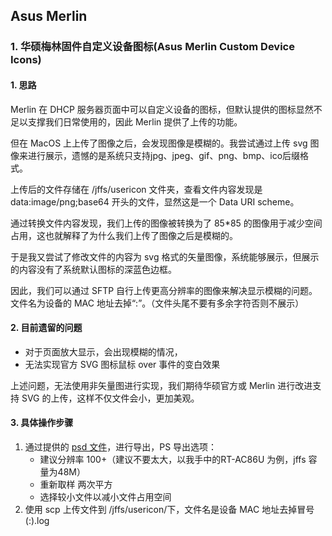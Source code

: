 ## Asus Merlin

### 1. 华硕梅林固件自定义设备图标(Asus Merlin Custom Device Icons)
#### 1. 思路

Merlin 在 DHCP 服务器页面中可以自定义设备的图标，但默认提供的图标显然不足以支撑我们日常使用的，因此 Merlin 提供了上传的功能。

但在 MacOS 上上传了图像之后，会发现图像是模糊的。我尝试通过上传 svg 图像来进行展示，遗憾的是系统只支持jpg、jpeg、gif、png、bmp、ico后缀格式。

上传后的文件存储在 /jffs/usericon 文件夹，查看文件内容发现是 data:image/png;base64 开头的文件，显然这是一个 Data URI scheme。

通过转换文件内容发现，我们上传的图像被转换为了 85*85 的图像用于减少空间占用，这也就解释了为什么我们上传了图像之后是模糊的。

于是我又尝试了修改文件的内容为 svg 格式的矢量图像，系统能够展示，但展示的内容没有了系统默认图标的深蓝色边框。

因此，我们可以通过 SFTP 自行上传更高分辨率的图像来解决显示模糊的问题。文件名为设备的 MAC 地址去掉“:”。（文件头尾不要有多余字符否则不展示）

#### 2. 目前遗留的问题
+ 对于页面放大显示，会出现模糊的情况，
+ 无法实现官方 SVG 图标鼠标 over 事件的变白效果

上述问题，无法使用非矢量图进行实现，我们期待华硕官方或 Merlin 进行改进支持 SVG 的上传，这样不仅文件会小，更加美观。

#### 3. 具体操作步骤
1.  通过提供的 [psd 文件](../imgs/merlin/device_icons.psd)，进行导出，PS 导出选项：
	+ 建议分辨率 100+（建议不要太大，以我手中的RT-AC86U 为例，jffs 容量为48M）
	+ 重新取样 两次平方
	+ 选择较小文件以减小文件占用空间
2.  使用 scp 上传文件到 /jffs/usericon/下，文件名是设备 MAC 地址去掉冒号(:).log